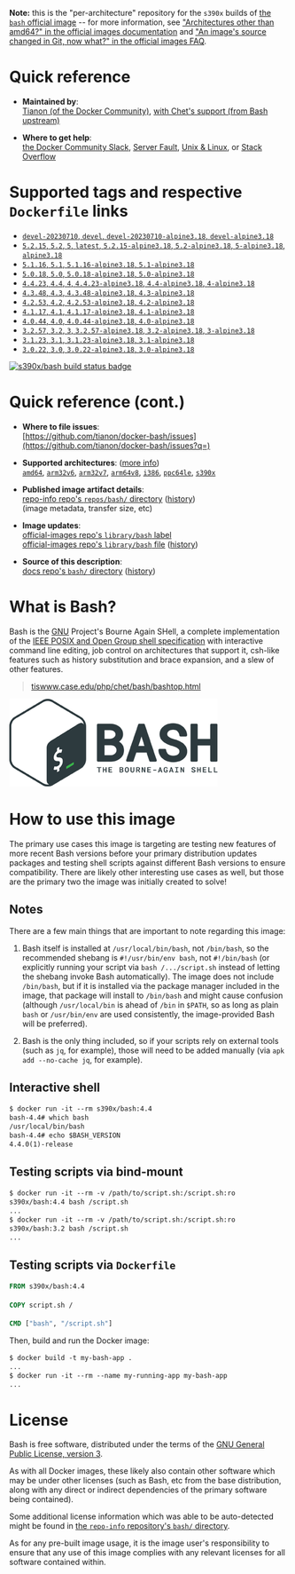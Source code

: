 <!--

********************************************************************************

WARNING:

    DO NOT EDIT "bash/README.md"

    IT IS AUTO-GENERATED

    (from the other files in "bash/" combined with a set of templates)

********************************************************************************

-->

**Note:** this is the "per-architecture" repository for the `s390x` builds of [the `bash` official image](https://hub.docker.com/_/bash) -- for more information, see ["Architectures other than amd64?" in the official images documentation](https://github.com/docker-library/official-images#architectures-other-than-amd64) and ["An image's source changed in Git, now what?" in the official images FAQ](https://github.com/docker-library/faq#an-images-source-changed-in-git-now-what).

# Quick reference

-	**Maintained by**:  
	[Tianon (of the Docker Community)](https://github.com/tianon/docker-bash), [with Chet's support (from Bash upstream)](https://github.com/docker-library/official-images/pull/2217#issue-181031192)

-	**Where to get help**:  
	[the Docker Community Slack](https://dockr.ly/comm-slack), [Server Fault](https://serverfault.com/help/on-topic), [Unix & Linux](https://unix.stackexchange.com/help/on-topic), or [Stack Overflow](https://stackoverflow.com/help/on-topic)

# Supported tags and respective `Dockerfile` links

-	[`devel-20230710`, `devel`, `devel-20230710-alpine3.18`, `devel-alpine3.18`](https://github.com/tianon/docker-bash/blob/535d58e466e65f6e3b93d978daa99dd2183da978/devel/Dockerfile)
-	[`5.2.15`, `5.2`, `5`, `latest`, `5.2.15-alpine3.18`, `5.2-alpine3.18`, `5-alpine3.18`, `alpine3.18`](https://github.com/tianon/docker-bash/blob/fa56f3014aa4901e889d12910a711d1adc0fc6a6/5.2/Dockerfile)
-	[`5.1.16`, `5.1`, `5.1.16-alpine3.18`, `5.1-alpine3.18`](https://github.com/tianon/docker-bash/blob/24c782c1b77287b0cea03a00ba43498276bf8182/5.1/Dockerfile)
-	[`5.0.18`, `5.0`, `5.0.18-alpine3.18`, `5.0-alpine3.18`](https://github.com/tianon/docker-bash/blob/eb30d9e65ce00810fcc7e984f5a7d554433aaa34/5.0/Dockerfile)
-	[`4.4.23`, `4.4`, `4`, `4.4.23-alpine3.18`, `4.4-alpine3.18`, `4-alpine3.18`](https://github.com/tianon/docker-bash/blob/a4249001da00598147e31c6dae1d2f873ea133d6/4.4/Dockerfile)
-	[`4.3.48`, `4.3`, `4.3.48-alpine3.18`, `4.3-alpine3.18`](https://github.com/tianon/docker-bash/blob/9d96b3dd25eb51833e9436102282379a6926d4e1/4.3/Dockerfile)
-	[`4.2.53`, `4.2`, `4.2.53-alpine3.18`, `4.2-alpine3.18`](https://github.com/tianon/docker-bash/blob/26bc148c4296705a6b7b66591d9de286331db0e3/4.2/Dockerfile)
-	[`4.1.17`, `4.1`, `4.1.17-alpine3.18`, `4.1-alpine3.18`](https://github.com/tianon/docker-bash/blob/fb857333ccbaaa26a237578d18b76aade04ff83b/4.1/Dockerfile)
-	[`4.0.44`, `4.0`, `4.0.44-alpine3.18`, `4.0-alpine3.18`](https://github.com/tianon/docker-bash/blob/ee076229de93378de38a2b8e408345e5f5f28ddc/4.0/Dockerfile)
-	[`3.2.57`, `3.2`, `3`, `3.2.57-alpine3.18`, `3.2-alpine3.18`, `3-alpine3.18`](https://github.com/tianon/docker-bash/blob/0d587a69276bb18347f735f26300099a95b8c330/3.2/Dockerfile)
-	[`3.1.23`, `3.1`, `3.1.23-alpine3.18`, `3.1-alpine3.18`](https://github.com/tianon/docker-bash/blob/b83109dc6ccacd01778fd2377f57ada886f0541a/3.1/Dockerfile)
-	[`3.0.22`, `3.0`, `3.0.22-alpine3.18`, `3.0-alpine3.18`](https://github.com/tianon/docker-bash/blob/2642c1a5b7d148d3486b739b68724bd0d234902c/3.0/Dockerfile)

[![s390x/bash build status badge](https://img.shields.io/jenkins/s/https/doi-janky.infosiftr.net/job/multiarch/job/s390x/job/bash.svg?label=s390x/bash%20%20build%20job)](https://doi-janky.infosiftr.net/job/multiarch/job/s390x/job/bash/)

# Quick reference (cont.)

-	**Where to file issues**:  
	[https://github.com/tianon/docker-bash/issues](https://github.com/tianon/docker-bash/issues?q=)

-	**Supported architectures**: ([more info](https://github.com/docker-library/official-images#architectures-other-than-amd64))  
	[`amd64`](https://hub.docker.com/r/amd64/bash/), [`arm32v6`](https://hub.docker.com/r/arm32v6/bash/), [`arm32v7`](https://hub.docker.com/r/arm32v7/bash/), [`arm64v8`](https://hub.docker.com/r/arm64v8/bash/), [`i386`](https://hub.docker.com/r/i386/bash/), [`ppc64le`](https://hub.docker.com/r/ppc64le/bash/), [`s390x`](https://hub.docker.com/r/s390x/bash/)

-	**Published image artifact details**:  
	[repo-info repo's `repos/bash/` directory](https://github.com/docker-library/repo-info/blob/master/repos/bash) ([history](https://github.com/docker-library/repo-info/commits/master/repos/bash))  
	(image metadata, transfer size, etc)

-	**Image updates**:  
	[official-images repo's `library/bash` label](https://github.com/docker-library/official-images/issues?q=label%3Alibrary%2Fbash)  
	[official-images repo's `library/bash` file](https://github.com/docker-library/official-images/blob/master/library/bash) ([history](https://github.com/docker-library/official-images/commits/master/library/bash))

-	**Source of this description**:  
	[docs repo's `bash/` directory](https://github.com/docker-library/docs/tree/master/bash) ([history](https://github.com/docker-library/docs/commits/master/bash))

# What is Bash?

Bash is the [GNU](http://www.gnu.org/) Project's Bourne Again SHell, a complete implementation of the [IEEE POSIX and Open Group shell specification](http://www.opengroup.org/onlinepubs/9699919799/nfindex.html) with interactive command line editing, job control on architectures that support it, csh-like features such as history substitution and brace expansion, and a slew of other features.

> [tiswww.case.edu/php/chet/bash/bashtop.html](https://tiswww.case.edu/php/chet/bash/bashtop.html)

![logo](https://raw.githubusercontent.com/docker-library/docs/5cb6fef6ed317e5af7e1e14e64c18c2b81657e81/bash/logo.png)

# How to use this image

The primary use cases this image is targeting are testing new features of more recent Bash versions before your primary distribution updates packages and testing shell scripts against different Bash versions to ensure compatibility. There are likely other interesting use cases as well, but those are the primary two the image was initially created to solve!

## Notes

There are a few main things that are important to note regarding this image:

1.	Bash itself is installed at `/usr/local/bin/bash`, not `/bin/bash`, so the recommended shebang is `#!/usr/bin/env bash`, not `#!/bin/bash` (or explicitly running your script via `bash /.../script.sh` instead of letting the shebang invoke Bash automatically). The image does not include `/bin/bash`, but if it is installed via the package manager included in the image, that package will install to `/bin/bash` and might cause confusion (although `/usr/local/bin` is ahead of `/bin` in `$PATH`, so as long as plain `bash` or `/usr/bin/env` are used consistently, the image-provided Bash will be preferred).

2.	Bash is the only thing included, so if your scripts rely on external tools (such as `jq`, for example), those will need to be added manually (via `apk add --no-cache jq`, for example).

## Interactive shell

```console
$ docker run -it --rm s390x/bash:4.4
bash-4.4# which bash
/usr/local/bin/bash
bash-4.4# echo $BASH_VERSION
4.4.0(1)-release
```

## Testing scripts via bind-mount

```console
$ docker run -it --rm -v /path/to/script.sh:/script.sh:ro s390x/bash:4.4 bash /script.sh
...
$ docker run -it --rm -v /path/to/script.sh:/script.sh:ro s390x/bash:3.2 bash /script.sh
...
```

## Testing scripts via `Dockerfile`

```dockerfile
FROM s390x/bash:4.4

COPY script.sh /

CMD ["bash", "/script.sh"]
```

Then, build and run the Docker image:

```console
$ docker build -t my-bash-app .
...
$ docker run -it --rm --name my-running-app my-bash-app
...
```

# License

Bash is free software, distributed under the terms of the [GNU General Public License, version 3](http://www.gnu.org/licenses/gpl.html).

As with all Docker images, these likely also contain other software which may be under other licenses (such as Bash, etc from the base distribution, along with any direct or indirect dependencies of the primary software being contained).

Some additional license information which was able to be auto-detected might be found in [the `repo-info` repository's `bash/` directory](https://github.com/docker-library/repo-info/tree/master/repos/bash).

As for any pre-built image usage, it is the image user's responsibility to ensure that any use of this image complies with any relevant licenses for all software contained within.

